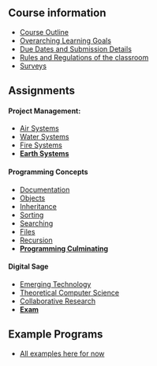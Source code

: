 ## Course information
* [Course Outline](./Course-Overview)
* [Overarching Learning Goals](./images/ICS4U.jpg)
* [Due Dates and Submission Details](./Due-Dates-and-Submission-Details)
* [Rules and Regulations of the classroom](./Rules-and-Regulations)
* [Surveys](./Surveys)

## Assignments
#### Project Management:
* [Air Systems](./Air-Systems)
* [Water Systems](./Water-Systems)
* [Fire Systems](./Fire-Systems)
* **[Earth Systems](./Earth-Systems)**

#### Programming Concepts
* [Documentation](./Documentation)
* [Objects](./Objects)
* [Inheritance](./Inheritance)
* [Sorting](./Sorting)
* [Searching](./Searching)
* [Files](./Files)
* [Recursion](./Recursion)
* **[Programming Culminating](./Programming-Culminating)**

#### Digital Sage
* [Emerging Technology](./Emerging-Technology)
* [Theoretical Computer Science](./Theoretical-Computer-Science)
* [Collaborative Research](./Collaborative-Research)
* **[Exam](./Exam-Information)**

## Example Programs
* [All examples here for now](https://github.com/mrseidel-classes/ICS4U/tree/master/examples)